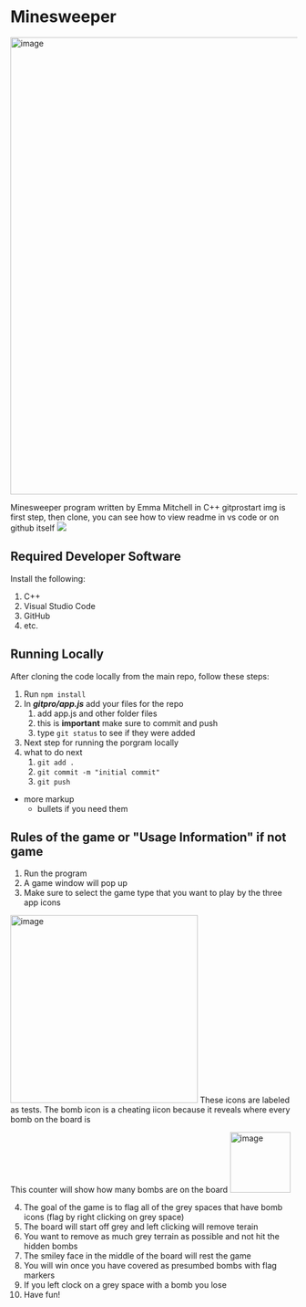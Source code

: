 # Minesweeper
<img width="801" alt="image" src="https://github.com/user-attachments/assets/a7779108-23f7-46f8-96e4-41c8600a5539">

Minesweeper program written by Emma Mitchell in C++
gitprostart img is first step, then clone, you can see how to view readme in vs code or on github itself
<img src="gitclone.png">

## Required Developer Software
Install the following:
1. C++
3. Visual Studio Code
2. GitHub
3. etc.

## Running Locally
After cloning the code locally from the main repo, follow these steps:
1. Run ```npm install```
2. In ***gitpro/app.js*** add your files for the repo
    1. add app.js and other folder files
    2. this is **important** make sure to commit and push
    3. type ```git status``` to see if they were added
3. Next step for running the porgram locally
4. what to do next
    1. ```git add .```
    2. ```git commit -m "initial commit"```
    3. ```git push```
- more markup
    - bullets if you need them

## Rules of the game or "Usage Information" if not game
1. Run the program
2. A game window will pop up
3. Make sure to select the game type that you want to play by the three app icons
<img width="329" alt="image" src="https://github.com/user-attachments/assets/a2a9aaa8-1de7-4a1d-b029-cf475b014e35">
These icons are labeled as tests.
The bomb icon is a cheating iicon because it reveals where every bomb on the board is 

This counter will show how many bombs are on the board
<img width="106" alt="image" src="https://github.com/user-attachments/assets/b47e84dd-2bf1-49c0-b37a-f746ffc0fdb4">

4. The goal of the game is to flag all of the grey spaces that have bomb icons (flag by right clicking on grey space)
5. The board will start off grey and left clicking will remove terain
6. You want to remove as much grey terrain as possible and not hit the hidden bombs
7. The smiley face in the middle of the board will rest the game
8. You will win once you have covered as presumbed bombs with flag markers
9. If you left clock on a grey space with a bomb you lose
10. Have fun!

